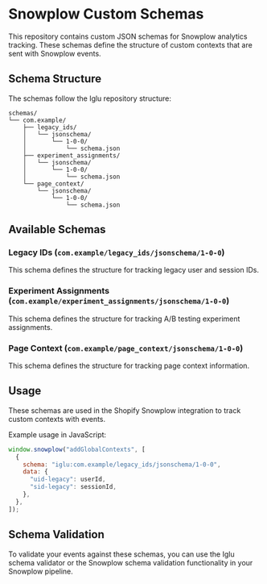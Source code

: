 # Snowplow Custom Schemas

This repository contains custom JSON schemas for Snowplow analytics tracking. These schemas define the structure of custom contexts that are sent with Snowplow events.

## Schema Structure

The schemas follow the Iglu repository structure:

```
schemas/
└── com.example/
    ├── legacy_ids/
    │   └── jsonschema/
    │       └── 1-0-0/
    │           └── schema.json
    ├── experiment_assignments/
    │   └── jsonschema/
    │       └── 1-0-0/
    │           └── schema.json
    └── page_context/
        └── jsonschema/
            └── 1-0-0/
                └── schema.json
```

## Available Schemas

### Legacy IDs (`com.example/legacy_ids/jsonschema/1-0-0`)

This schema defines the structure for tracking legacy user and session IDs.

### Experiment Assignments (`com.example/experiment_assignments/jsonschema/1-0-0`)

This schema defines the structure for tracking A/B testing experiment assignments.

### Page Context (`com.example/page_context/jsonschema/1-0-0`)

This schema defines the structure for tracking page context information.

## Usage

These schemas are used in the Shopify Snowplow integration to track custom contexts with events.

Example usage in JavaScript:

```javascript
window.snowplow("addGlobalContexts", [
  {
    schema: "iglu:com.example/legacy_ids/jsonschema/1-0-0",
    data: {
      "uid-legacy": userId,
      "sid-legacy": sessionId,
    },
  },
]);
```

## Schema Validation

To validate your events against these schemas, you can use the Iglu schema validator or the Snowplow schema validation functionality in your Snowplow pipeline.
